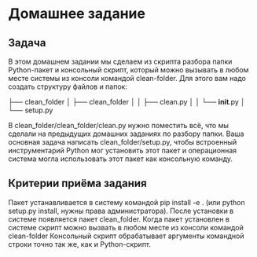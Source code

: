 # Домашнее задание
## Задача
В этом домашнем задании мы сделаем из скрипта разбора папки Python-пакет и консольный скрипт, который можно вызывать в любом месте системы из консоли командой clean-folder. Для этого вам надо создать структуру файлов и папок:

├── clean_folder
│    ├── clean_folder
│    │   ├── clean.py
│    │   └── __init__.py
│    └── setup.py


В clean_folder/clean_folder/clean.py нужно поместить всё, что мы сделали на предыдущих домашних заданиях по разбору папки. Ваша основная задача написать clean_folder/setup.py, чтобы встроенный инструментарий Python мог установить этот пакет и операционная система могла использовать этот пакет как консольную команду.

## Критерии приёма задания
Пакет устанавливается в систему командой pip install -e . (или python setup.py install, нужны права администратора).
После установки в системе появляется пакет clean_folder.
Когда пакет установлен в системе скрипт можно вызвать в любом месте из консоли командой clean-folder
Консольный скрипт обрабатывает аргументы командной строки точно так же, как и Python-скрипт.
